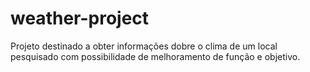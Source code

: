 # weather-project
Projeto destinado a obter informações dobre o clima de um local pesquisado com possibilidade de melhoramento de função e objetivo.
